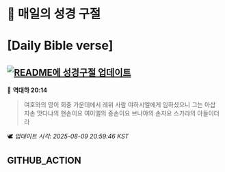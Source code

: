 # 🙏 매일의 성경 구절
# [Daily Bible verse]
## [![README에 성경구절 업데이트](https://github.com/DONGSUKA/first_test/actions/workflows/update-readme-bible.yml/badge.svg)](https://github.com/DONGSUKA/first_test/actions/workflows/update-readme-bible.yml)
<!-- START_BIBLE_VERSE -->
📖 **역대하 20:14**
> 여호와의 영이 회중 가운데에서 레위 사람 야하시엘에게 임하셨으니 그는 아삽 자손 맛다냐의 현손이요 여이엘의 증손이요 브나야의 손자요 스가랴의 아들이더라

🕊️ _업데이트 시각: 2025-08-09 20:59:46 KST_
  <!-- END_BIBLE_VERSE -->
## GITHUB_ACTION
